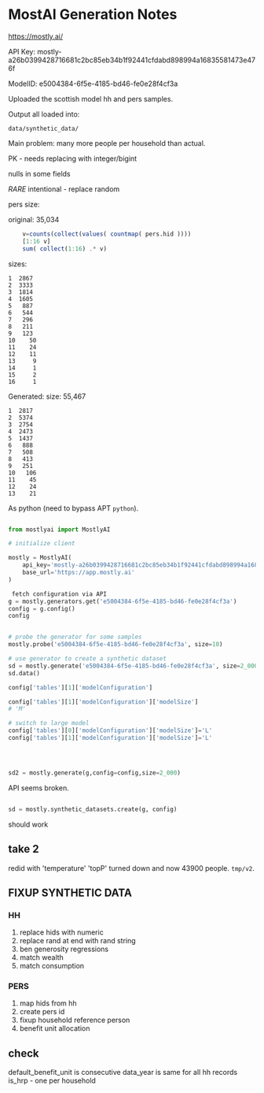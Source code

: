 # MostAI Generation Notes

https://mostly.ai/

API Key: mostly-a26b0399428716681c2bc85eb34b1f92441cfdabd898994a16835581473e476f

ModelID: e5004384-6f5e-4185-bd46-fe0e28f4cf3a

Uploaded the scottish model hh and pers samples.

Output all loaded into: 

    data/synthetic_data/

Main problem: many more people per household than actual.

PK - needs replacing with integer/bigint

nulls in some fields

_RARE_ intentional - replace random 

pers size:

original:  35,034

```julia
    v=counts(collect(values( countmap( pers.hid ))))
    [1:16 v]
    sum( collect(1:16) .* v)
```

sizes:

    1  2867
    2  3333
    3  1814
    4  1605
    5   887
    6   544
    7   296
    8   211
    9   123
    10    50
    11    24
    12    11
    13     9
    14     1
    15     2
    16     1

Generated: 
size: 55,467

    1  2817
    2  5374
    3  2754
    4  2473
    5  1437
    6   888
    7   508
    8   413
    9   251
    10   106
    11    45
    12    24
    13    21


As python (need to bypass APT `python`).

```python

from mostlyai import MostlyAI

# initialize client

mostly = MostlyAI(
    api_key='mostly-a26b0399428716681c2bc85eb34b1f92441cfdabd898994a16835581473e476f', 
    base_url='https://app.mostly.ai'
)

 fetch configuration via API
g = mostly.generators.get('e5004384-6f5e-4185-bd46-fe0e28f4cf3a')
config = g.config()
config
```

```python 

# probe the generator for some samples
mostly.probe('e5004384-6f5e-4185-bd46-fe0e28f4cf3a', size=10)

# use generator to create a synthetic dataset
sd = mostly.generate('e5004384-6f5e-4185-bd46-fe0e28f4cf3a', size=2_000)
sd.data()

config['tables'][1]['modelConfiguration']

config['tables'][1]['modelConfiguration']['modelSize']
# 'M'

# switch to large model 
config['tables'][0]['modelConfiguration']['modelSize']='L'
config['tables'][1]['modelConfiguration']['modelSize']='L'




sd2 = mostly.generate(g,config=config,size=2_000)


```

API seems broken. 

```python

sd = mostly.synthetic_datasets.create(g, config)

```

should work

## take 2

redid with 'temperature' 'topP' turned down and now 43900 people. `tmp/v2`.

## FIXUP SYNTHETIC DATA

### HH 
1. replace hids with numeric
2. replace rand at end with rand string
3. ben generosity regressions
4. match wealth
5. match consumption 

### PERS

1. map hids from hh
2. create pers id
3. fixup household reference person 
4. benefit unit allocation 

## check

default_benefit_unit is consecutive
data_year is same for all hh records
is_hrp - one per household 



